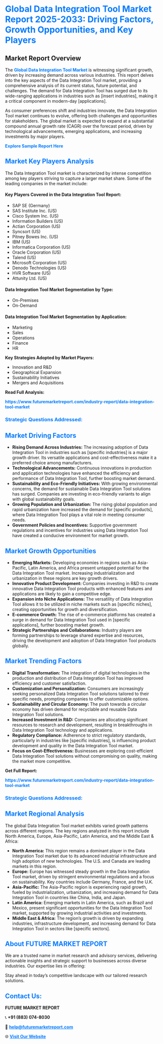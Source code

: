 <h1 style="color: #007BFF;">Global Data Integration Tool Market Report 2025-2033: Driving Factors, Growth Opportunities, and Key Players</h1>

<section id="overview">
<h2>Market Report Overview</h2>
<p>The <a href="https://www.futuremarketreport.com/industry-report/data-integration-tool-market" style="color: #007BFF; text-decoration: none;"><strong>Global Data Integration Tool Market</strong></a> is witnessing significant growth, driven by increasing demand across various industries. This report delves into the key aspects of the Data Integration Tool market, providing a comprehensive analysis of its current status, future potential, and challenges. The demand for Data Integration Tool has surged due to its wide-ranging applications in industries such as [insert industries], making it a critical component in modern-day [applications].</p>
<p>As consumer preferences shift and industries innovate, the Data Integration Tool market continues to evolve, offering both challenges and opportunities for stakeholders. The global market is expected to expand at a substantial compound annual growth rate (CAGR) over the forecast period, driven by technological advancements, emerging applications, and increasing investments by major players.</p>
</section>

<section id="overview">
<p><a href="https://www.futuremarketreport.com/request-sample/reportId=53582" style="color: #007BFF; text-decoration: none;"><strong>Explore Sample Report Here</strong></a></p>
</section>

<section id="key-players">
<h2 style="color: #007BFF;">Market Key Players Analysis</h2>
<p>The Data Integration Tool market is characterized by intense competition among key players striving to capture a larger market share. Some of the leading companies in the market include:</p>
<h4>Key Players Covered in the Data Integration Tool Report:</h4>
<ul><li>SAP SE (Germany)</li><li>SAS Institute Inc. (US)</li><li>Cisco System Inc. (US)</li><li>Information Builders (US)</li><li>Actian Corporation (US)</li><li>Syncsort (US)</li><li>Pitney Bowes Inc. (US)</li><li>IBM (US)</li><li>Informatica Corporation (US)</li><li>Oracle Corporation (US)</li><li>Talend (US)</li><li>Microsoft Corporation (US)</li><li>Denodo Technologies (US)</li><li>HVR Software (US)</li><li>Attunity Ltd. (US)</li></ul>
<h4>Data Integration Tool Market Segmentation by Type:</h4>
<ul><li>On-Premises</li><li>On-Demand</li></ul>

<h4>Data Integration Tool Market Segmentation by Application:</h4>
<ul><li>Marketing</li><li>Sales</li><li>Operations</li><li>Finance</li><li>HR</li></ul>
<p><strong>Key Strategies Adopted by Market Players:</strong></p>
<ul>
<li>Innovation and R&D</li>
<li>Geographical Expansion</li>
<li>Sustainability Initiatives</li>
<li>Mergers and Acquisitions</li>
</ul>
</section>

<section>
<p><strong>Read Full Analysis: </strong></p><a href="https://www.futuremarketreport.com/industry-report/data-integration-tool-market" style="color: #007BFF; text-decoration: none;"><strong>https://www.futuremarketreport.com/industry-report/data-integration-tool-market</strong></a>
<h3 style="color: #007BFF;">Strategic Questions Addressed:</h3>
</section>

<section id="driving-factors">
<h2 style="color: #007BFF;">Market Driving Factors</h2>
<ul>
<li><strong>Rising Demand Across Industries:</strong> The increasing adoption of Data Integration Tool in industries such as [specific industries] is a major growth driver. Its versatile applications and cost-effectiveness make it a preferred choice among manufacturers.</li>
<li><strong>Technological Advancements:</strong> Continuous innovations in production and application technologies have enhanced the efficiency and performance of Data Integration Tool, further boosting market demand.</li>
<li><strong>Sustainability and Eco-Friendly Initiatives:</strong> With growing environmental concerns, the demand for sustainable Data Integration Tool solutions has surged. Companies are investing in eco-friendly variants to align with global sustainability goals.</li>
<li><strong>Growing Population and Urbanization:</strong> The rising global population and rapid urbanization have increased the demand for [specific products], where Data Integration Tool plays a vital role in meeting consumer needs.</li>
<li><strong>Government Policies and Incentives:</strong> Supportive government regulations and incentives for industries using Data Integration Tool have created a conducive environment for market growth.</li>
</ul>
</section>

<section id="growth-opportunities">
<h2 style="color: #007BFF;">Market Growth Opportunities</h2>
<ul>
<li><strong>Emerging Markets:</strong> Developing economies in regions such as Asia-Pacific, Latin America, and Africa present untapped potential for the Data Integration Tool market. Increasing industrialization and urbanization in these regions are key growth drivers.</li>
<li><strong>Innovative Product Development:</strong> Companies investing in R&D to create innovative Data Integration Tool products with enhanced features and applications are likely to gain a competitive edge.</li>
<li><strong>Expansion into Niche Applications:</strong> The versatility of Data Integration Tool allows it to be utilized in niche markets such as [specific niches], creating opportunities for growth and diversification.</li>
<li><strong>E-commerce Growth:</strong> The rise of e-commerce platforms has created a surge in demand for Data Integration Tool used in [specific applications], further boosting market growth.</li>
<li><strong>Strategic Partnerships and Collaborations:</strong> Industry players are forming partnerships to leverage shared expertise and resources, driving the development and adoption of Data Integration Tool products globally.</li>
</ul>
</section>

<section id="trending-factors">
<h2 style="color: #007BFF;">Market Trending Factors</h2>
<ul>
<li><strong>Digital Transformation:</strong> The integration of digital technologies in the production and distribution of Data Integration Tool has improved efficiency and customer satisfaction.</li>
<li><strong>Customization and Personalization:</strong> Consumers are increasingly seeking personalized Data Integration Tool solutions tailored to their specific needs, prompting companies to offer customizable options.</li>
<li><strong>Sustainability and Circular Economy:</strong> The push towards a circular economy has driven demand for recyclable and reusable Data Integration Tool solutions.</li>
<li><strong>Increased Investment in R&D:</strong> Companies are allocating significant resources to research and development, resulting in breakthroughs in Data Integration Tool technology and applications.</li>
<li><strong>Regulatory Compliance:</strong> Adherence to strict regulatory standards, particularly in industries like [specific industries], is influencing product development and quality in the Data Integration Tool market.</li>
<li><strong>Focus on Cost-Effectiveness:</strong> Businesses are exploring cost-efficient Data Integration Tool solutions without compromising on quality, making the market more competitive.</li>
</ul>
</section>

<section>
<p><strong>Get Full Report: </strong></p><a href="https://www.futuremarketreport.com/industry-report/data-integration-tool-market" style="color: #007BFF; text-decoration: none;"><strong>https://www.futuremarketreport.com/industry-report/data-integration-tool-market</strong></a>
<h3 style="color: #007BFF;">Strategic Questions Addressed:</h3>
</section>


<section id="regional-analysis">
<h2 style="color: #007BFF;">Market Regional Analysis</h2>
<p>The global Data Integration Tool market exhibits varied growth patterns across different regions. The key regions analyzed in this report include North America, Europe, Asia-Pacific, Latin America, and the Middle East & Africa:</p>
<ul>
<li><strong>North America:</strong> This region remains a dominant player in the Data Integration Tool market due to its advanced industrial infrastructure and high adoption of new technologies. The U.S. and Canada are leading markets in this region.</li>
<li><strong>Europe:</strong> Europe has witnessed steady growth in the Data Integration Tool market, driven by stringent environmental regulations and a focus on sustainability. Key countries include Germany, France, and the U.K.</li>
<li><strong>Asia-Pacific:</strong> The Asia-Pacific region is experiencing rapid growth, fueled by industrialization, urbanization, and increasing demand for Data Integration Tool in countries like China, India, and Japan.</li>
<li><strong>Latin America:</strong> Emerging markets in Latin America, such as Brazil and Mexico, present significant opportunities for the Data Integration Tool market, supported by growing industrial activities and investments.</li>
<li><strong>Middle East & Africa:</strong> The region’s growth is driven by expanding industries, infrastructure development, and increasing demand for Data Integration Tool in sectors like [specific sectors].</li>
</ul>
</section>

<footer>
<h2 style="color: #007BFF;">About FUTURE MARKET REPORT</h2>
<p>We are a trusted name in market research and advisory services, delivering actionable insights and strategic support to businesses across diverse industries. Our expertise lies in offering:</p>

<p>Stay ahead in today’s competitive landscape with our tailored research solutions.</p>

<h2 style="color: #007BFF;">Contact Us:</h2>
<p><strong>FUTURE MARKET REPORT</strong></p>
<p>📞 <strong>+91 (883) 074-8030</strong></p>
<p>📧 <strong><a href="mailto:help@futuremarketreport.com" style="color: #007BFF;">help@futuremarketreport.com</a></strong></p>
<p>🌐 <strong><a href="https://www.futuremarketreport.com/" style="color: #007BFF;">Visit Our Website</a></strong></p>
</footer>